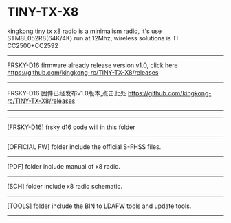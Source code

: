 # TINY-TX-X8
kingkong tiny tx x8 radio is a minimalism radio, it's use STM8L052R8(64K/4K) run at 12Mhz, wireless solutions is TI CC2500+CC2592





*************************************************************************
FRSKY-D16 firmware already release version v1.0, click here https://github.com/kingkong-rc/TINY-TX-X8/releases
*************************************************************************
FRSKY-D16 固件已经发布v1.0版本,点击此处 https://github.com/kingkong-rc/TINY-TX-X8/releases
*************************************************************************

*************************************************************************
[FRSKY-D16] frsky d16 code will in this folder
*************************************************************************
[OFFICIAL FW] folder include the official S-FHSS files.
*************************************************************************
[PDF] folder include manual of x8 radio.
*************************************************************************
[SCH] folder include x8 radio schematic.
*************************************************************************
[TOOLS] folder include the BIN to LDAFW tools and update tools.
*************************************************************************




